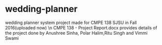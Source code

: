 # wedding-planner
wedding planner system project made for CMPE 138 SJSU in Fall 2016(uploaded now) \n
CMPE 138 - Project Report.docx provides details of the project done by Anushree Sinha, Polar Halim,Ritu Singh and Vimmi Swami

